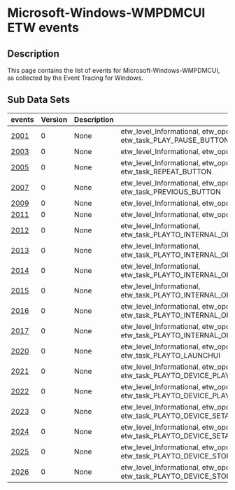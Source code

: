 # Microsoft-Windows-WMPDMCUI ETW events

## Description
This page contains the list of events for Microsoft-Windows-WMPDMCUI, as collected by the Event Tracing for Windows.

## Sub Data Sets
|events|Version|Description|Tags|
|---|---|---|---|
|[2001](events/event-2001.md)|0|None|etw_level_Informational, etw_opcode_Stop, etw_task_PLAY_PAUSE_BUTTON|
|[2003](events/event-2003.md)|0|None|etw_level_Informational, etw_opcode_Stop, etw_task_STOP_BUTTON|
|[2005](events/event-2005.md)|0|None|etw_level_Informational, etw_opcode_Stop, etw_task_REPEAT_BUTTON|
|[2007](events/event-2007.md)|0|None|etw_level_Informational, etw_opcode_Stop, etw_task_PREVIOUS_BUTTON|
|[2009](events/event-2009.md)|0|None|etw_level_Informational, etw_opcode_Stop, etw_task_NEXT_BUTTON|
|[2011](events/event-2011.md)|0|None|etw_level_Informational, etw_opcode_Stop, etw_task_MUTE_BUTTON|
|[2012](events/event-2012.md)|0|None|etw_level_Informational, etw_task_PLAYTO_INTERNAL_OPERATION_PRECREATEDEVICEFINDER|
|[2013](events/event-2013.md)|0|None|etw_level_Informational, etw_task_PLAYTO_INTERNAL_OPERATION_PREFINDBYUDN|
|[2014](events/event-2014.md)|0|None|etw_level_Informational, etw_task_PLAYTO_INTERNAL_OPERATION_PRECREATEDMCDEVICE|
|[2015](events/event-2015.md)|0|None|etw_level_Informational, etw_task_PLAYTO_INTERNAL_OPERATION_PREADDTOPLAYLIST|
|[2016](events/event-2016.md)|0|None|etw_level_Informational, etw_opcode_Start, etw_task_PLAYTO_INTERNAL_OPERATION|
|[2017](events/event-2017.md)|0|None|etw_level_Informational, etw_opcode_Stop, etw_task_PLAYTO_INTERNAL_OPERATION|
|[2020](events/event-2020.md)|0|None|etw_level_Informational, etw_opcode_Stop, etw_task_PLAYTO_LAUNCHUI|
|[2021](events/event-2021.md)|0|None|etw_level_Informational, etw_opcode_Start, etw_task_PLAYTO_DEVICE_PLAY|
|[2022](events/event-2022.md)|0|None|etw_level_Informational, etw_opcode_Stop, etw_task_PLAYTO_DEVICE_PLAY|
|[2023](events/event-2023.md)|0|None|etw_level_Informational, etw_opcode_Start, etw_task_PLAYTO_DEVICE_SETAVTRANSPORTURI|
|[2024](events/event-2024.md)|0|None|etw_level_Informational, etw_opcode_Stop, etw_task_PLAYTO_DEVICE_SETAVTRANSPORTURI|
|[2025](events/event-2025.md)|0|None|etw_level_Informational, etw_opcode_Start, etw_task_PLAYTO_DEVICE_STOP|
|[2026](events/event-2026.md)|0|None|etw_level_Informational, etw_opcode_Stop, etw_task_PLAYTO_DEVICE_STOP|

